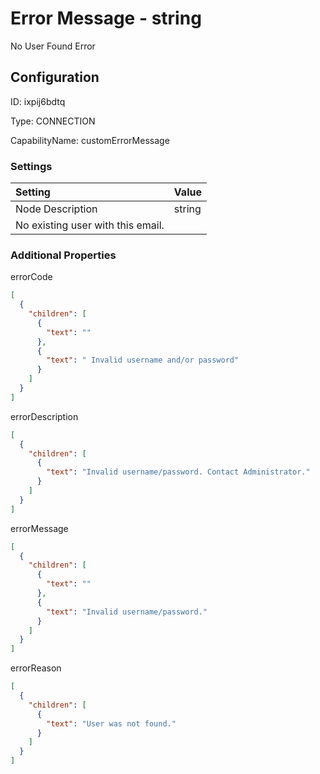 # Error Message - string 
No User Found Error
## Configuration
ID:  ixpij6bdtq

Type: CONNECTION 

CapabilityName: customErrorMessage

### Settings
| Setting | Value  |
| :------------------------ | ---------------------------------------- |
| Node Description | string 
No existing user with this email. | 





### Additional Properties
errorCode
```json 
[
  {
    "children": [
      {
        "text": ""
      },
      {
        "text": " Invalid username and/or password"
      }
    ]
  }
]
```


errorDescription
```json 
[
  {
    "children": [
      {
        "text": "Invalid username/password. Contact Administrator."
      }
    ]
  }
]
```


errorMessage
```json 
[
  {
    "children": [
      {
        "text": ""
      },
      {
        "text": "Invalid username/password."
      }
    ]
  }
]
```


errorReason
```json 
[
  {
    "children": [
      {
        "text": "User was not found."
      }
    ]
  }
]
```




